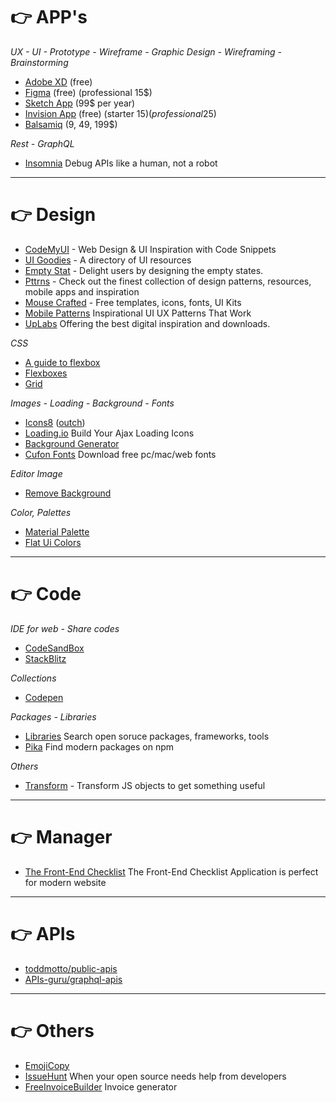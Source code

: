 # 👉 APP's

*UX - UI - Prototype - Wireframe - Graphic Design - Wireframing - Brainstorming*

- [Adobe XD](https://www.adobe.com/br/products/xd.html) (free)
- [Figma](https://www.figma.com/features/) (free) (professional 15$)
- [Sketch App](https://www.sketchapp.com/) (99$ per year)
- [Invision App](https://www.invisionapp.com/) (free) (starter 15$) (professional 25$)
- [Balsamiq](https://balsamiq.com/) (9, 49, 199$)

*Rest - GraphQL*

- [Insomnia](https://insomnia.rest/) Debug APIs like a human, not a robot

---

# 👉 Design

- [CodeMyUI](https://codemyui.com) - Web Design & UI Inspiration with Code Snippets
- [UI Goodies](http://uigoodies.com) - A directory of UI resources
- [Empty Stat](http://emptystat.es/) - Delight users by designing the empty states.
- [Pttrns](https://pttrns.com/) - Check out the finest collection of design patterns, resources, mobile apps and inspiration
- [Mouse Crafted](https://mousecrafted.com/) - Free templates, icons, fonts, UI Kits
- [Mobile Patterns](https://www.mobile-patterns.com/) Inspirational UI UX Patterns That Work
- [UpLabs](https://www.uplabs.com/) Offering the best digital inspiration and downloads.

*CSS*

- [A guide to flexbox](https://css-tricks.com/snippets/css/a-guide-to-flexbox/)
- [Flexboxes](http://the-echoplex.net/flexyboxes/)
- [Grid](http://grid.malven.co/)

*Images - Loading - Background - Fonts*

- [Icons8](https://icons8.com) ([outch](https://icons8.com/ouch))
- [Loading.io](https://loading.io/) Build Your Ajax Loading Icons
- [Background Generator](http://bg.siteorigin.com/)
- [Cufon Fonts](https://www.cufonfonts.com/) Download free pc/mac/web fonts

*Editor Image*

- [Remove Background](https://www.remove.bg/)

*Color, Palettes*

- [Material Palette](https://www.materialpalette.com)
- [Flat Ui Colors](https://flatuicolors.com/)


---

# 👉 Code

*IDE for web - Share codes*

- [CodeSandBox](https://codesandbox.io)
- [StackBlitz](https://stackblitz.com/)

*Collections*

- [Codepen](https://codepen.io/collections/)

*Packages - Libraries*

- [Libraries](https://libraries.io/) Search open soruce packages, frameworks, tools
- [Pika](https://www.pikapkg.com/) Find modern packages on npm

*Others*

- [Transform](https://transform.now.sh/) - Transform JS objects to get something useful

---

# 👉 Manager

- [The Front-End Checklist](https://frontendchecklist.io/) The Front-End Checklist Application is perfect for modern website

---

# 👉 APIs

- [toddmotto/public-apis](https://github.com/toddmotto/public-apis)
- [APIs-guru/graphql-apis](https://github.com/APIs-guru/graphql-apis)

---

# 👉 Others

- [EmojiCopy](https://www.emojicopy.com/)
- [IssueHunt](https://issuehunt.io/) When your open source needs help from developers
- [FreeInvoiceBuilder](https://freeinvoicebuilder.com/) Invoice generator
